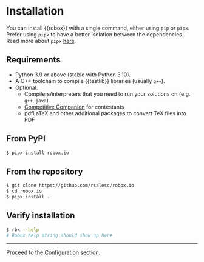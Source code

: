 # Installation

You can install {{robox}} with a single command, either using `pip` or `pipx`. Prefer using `pipx` to have a better isolation between the dependencies. Read more about `pipx` [here](https://pipx.pypa.io/stable/installation/).

## Requirements

- Python 3.9 or above (stable with Python 3.10).
- A C++ toolchain to compile {{testlib}} libraries (usually `g++`).
- Optional:
    - Compilers/interpreters that you need to run your solutions on (e.g. `g++`, `java`).
    - [Competitive Companion](https://github.com/jmerle/competitive-companion) for contestants
    - pdfLaTeX and other additional packages to convert TeX files into PDF

## From PyPI

```bash
$ pipx install robox.io
```

## From the repository

```bash
$ git clone https://github.com/rsalesc/robox.io
$ cd robox.io
$ pipx install .
```

## Verify installation

<!-- termynal -->
```bash
$ rbx --help
# Robox help string should show up here
```

---

Proceed to the [Configuration](configuration.md) section.